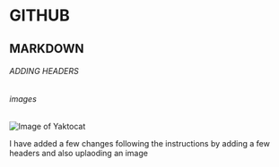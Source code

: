 # GITHUB 
## MARKDOWN
###### ADDING HEADERS
###### images


![Image of Yaktocat](https://octodex.github.com/images/yaktocat.png)




I have added a few changes  following the instructions by adding a few headers and also uplaoding an image

